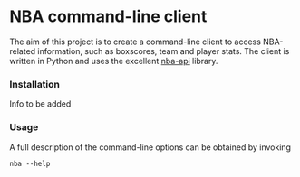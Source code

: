 # NBA command-line client
The aim of this project is to create a command-line client to access NBA-related information, such as boxscores, team and player stats. The client is written in Python and uses the excellent [nba-api](https://github.com/swar/nba_api) library.

### Installation
Info to be added

### Usage
A full description of the command-line options can be obtained by invoking
```
nba --help
```


